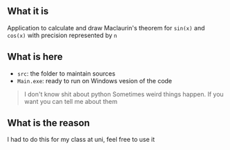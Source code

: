 ## What it is

Application to calculate and draw Maclaurin's theorem for `sin(x)` and `cos(x)` with precision represented by `n`

## What is here

- `src`: the folder to maintain sources
- `Main.exe`: ready to run on Windows vesion of the code

>I don't know shit about python
>Sometimes weird things happen. If you want you can tell me about them

## What is the reason

I had to do this for my class at uni, feel free to use it
